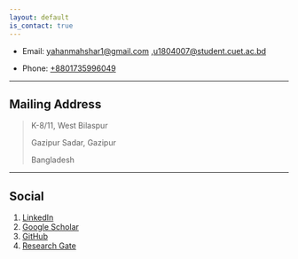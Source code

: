 ```yaml
---
layout: default
is_contact: true
---
```


* Email: [yahanmahshar1@gmail.com](mailto:yahanmahshar1@gmail.com) ,[u1804007@student.cuet.ac.bd](mailto:u1804007@student.cuet.ac.bd)

* Phone: [+8801735996049](tel:+8801735996049)

---

## Mailing Address

> K-8/11, West Bilaspur
>
> Gazipur Sadar, Gazipur
>
> Bangladesh

---

## Social

1. [LinkedIn](https://www.linkedin.com/in/mahshar-yahan/)
2. [Google Scholar](https://scholar.google.com/citations?user=nIlUC-UAAAAJ&hl=en)
3. [GitHub](https://github.com/mahshar-yahan?tab=repositories)
4. [Research Gate](https://www.researchgate.net/profile/Mahshar-Yahan)
